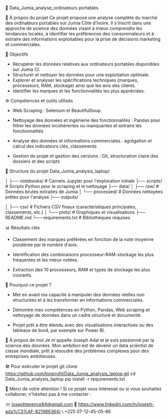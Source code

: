 🚀 Data_Jumia_analyse_ordinateurs portables

📌 À propos du projet
Ce projet propose une analyse complète du marché des ordinateurs portables sur Jumia Côte d'Ivoire.
Il s'inscrit dans une approche de science des données visant à mieux comprendre les tendances locales, à identifier les préférences des consommateurs et à extraire des informations exploitables pour la prise de décisions marketing et commerciales.

🎯 Objectifs
- Récupérer les données relatives aux ordinateurs portables disponibles sur Jumia CI.
- Structurer et nettoyer les données pour une exploitation optimale.
- Explorer et analyser les spécifications techniques (marques, processeurs, RAM, stockage) ainsi que les avis des clients.
- Identifier les marques et les fonctionnalités les plus appréciées.

⚙️ Compétences et outils utilisés
- Web Scraping : Selenium et BeautifulSoup
 
- Nettoyage des données et ingénierie des fonctionnalités : Pandas pour filtrer les données incohérentes ou manquantes et extraire les fonctionnalités
- Analyse des données et informations commerciales : agrégation et calcul des indicateurs clés, classements
- Gestion de projet et gestion des versions : Git, structuration claire des dossiers et des scripts

📂 Structure du projet
Data_Jumia_analysis_laptop/
 
│
├── notebooks/ # Carnets Jupyter pour l'exploration initiale
├── scripts/ # Scripts Python pour le scraping et le nettoyage
├── data/
│ ├── raw/ # Données brutes extraites de Jumia
│ └── processed/ # Données nettoyées prêtes pour l'analyse
├── outputs/
 
│ ├── csv/ # Fichiers CSV finaux (caractéristiques principales, classements, etc.)
│ └── plots/ # Graphiques et visualisations
├── README.md
└── requirements.txt # Bibliothèques requises

📊 Résultats clés
- Classement des marques préférées en fonction de la note moyenne pondérée par le nombre d'avis.
 
- Identification des combinaisons processeur-RAM-stockage les plus fréquentes et les mieux notées.
- Extraction des 10 processeurs, RAM et types de stockage les plus courants.

🚀 Pourquoi ce projet ?
- Met en avant ma capacité à manipuler des données réelles non structurées et à les transformer en informations commerciales.
 
- Démontre mes compétences en Python, Pandas, Web scraping et nettoyage de données dans un cadre structuré et documenté.
- Projet prêt à être étendu avec des visualisations interactives ou des tableaux de bord, par exemple sur Power BI.

💼 À propos de moi
Je m'appelle Joseph Adaï et je suis passionné par la science des données. Mon ambition est de devenir un data scientist de classe mondiale, prêt à résoudre des problèmes complexes pour des entreprises ambitieuses.

🛠️ Pour exécuter le projet
git clone https://github.com/tonprofil/Data_Jumia_analysis_laptop.git
cd Data_Jumia_analysis_laptop
pip install -r requirements.txt

🙌 Merci de votre attention !
Si ce projet vous intéresse ou si vous souhaitez collaborer, n'hésitez pas à me contacter :
 

✉️ josephterence84@gmail.com
🔗 https://www.linkedin.com/in/joseph-ada%C3%AF-821986364/
📞 +225 07-12-45-05-86


